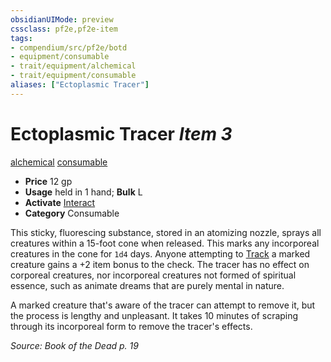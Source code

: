 ```yaml
---
obsidianUIMode: preview
cssclass: pf2e,pf2e-item
tags:
- compendium/src/pf2e/botd
- equipment/consumable
- trait/equipment/alchemical
- trait/equipment/consumable
aliases: ["Ectoplasmic Tracer"]
---
```

# Ectoplasmic Tracer *Item 3*  
[alchemical](alchemical.md)  [consumable](consumable.md)  

- **Price** 12 gp
- **Usage** held in 1 hand; **Bulk** L
- **Activate** [Interact](interact.md)
- **Category** Consumable

This sticky, fluorescing substance, stored in an atomizing nozzle, sprays all creatures within a 15-foot cone when released. This marks any incorporeal creatures in the cone for `1d4` days. Anyone attempting to [Track](track.md) a marked creature gains a +2 item bonus to the check. The tracer has no effect on corporeal creatures, nor incorporeal creatures not formed of spiritual essence, such as animate dreams that are purely mental in nature.

A marked creature that's aware of the tracer can attempt to remove it, but the process is lengthy and unpleasant. It takes 10 minutes of scraping through its incorporeal form to remove the tracer's effects.

*Source: Book of the Dead p. 19*